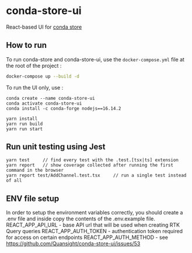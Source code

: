 # conda-store-ui

React-based UI for [conda store](https://github.com/Quansight/conda-store)

## How to run

To run conda-store and conda-store-ui, use the `docker-compose.yml` file at the root of the project :

```sh
docker-compose up --build -d
```

To run the UI only, use :

```
conda create --name conda-store-ui
conda activate conda-store-ui
conda install -c conda-forge nodejs==16.14.2

yarn install
yarn run build
yarn run start
```

## Run unit testing using Jest

```
yarn test     // find every test with the .test.[tsx|ts] extension
yarn report   // show coverage collected after running the first command in the browser
yarn report test/AddChannel.test.tsx     // run a single test instead of all
```

## ENV file setup

In order to setup the environment variables correctly, you should create a .env file and inside copy the contents of the .env.example file.
REACT_APP_API_URL - base API url that will be used when creating RTK Query queries
REACT_APP_AUTH_TOKEN - authentication token required for access on certain endpoints
REACT_APP_AUTH_METHOD - see https://github.com/Quansight/conda-store-ui/issues/53
